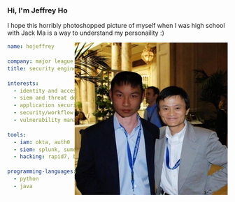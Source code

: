 ### Hi, I'm Jeffrey Ho

I hope this horribly photoshopped picture of myself when I was high school with Jack Ma is a way to understand my personaility :)

<img align="right" alt="JPG" src="https://raw.githubusercontent.com/hojeffrey/hojeffrey/main/artwork/Jeff_and_Jack.JPG" width="350">

``` yaml
name: hojeffrey 

company: major league baseball
title: security engineer

interests:
  - identity and access management
  - siem and threat dection/analysis
  - application security
  - security/workflow automation
  - vulnerability managment

tools:
  - iam: okta, auth0
  - siem: splunk, sumologic, elk stack 
  - hacking: rapid7, burpsuite pro, nmap
  
programming-languages:
  - python
  - java

```